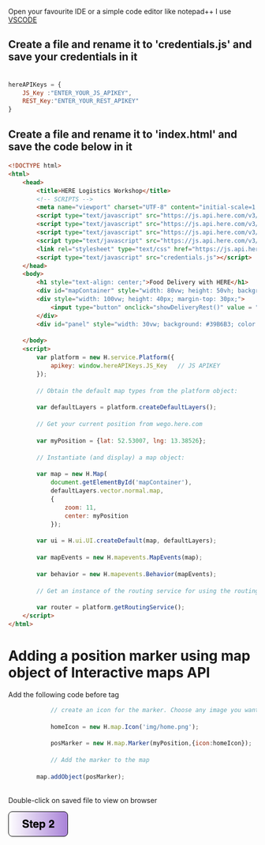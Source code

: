 
Open your favourite IDE or a simple code editor like notepad++
I use [VSCODE](https://code.visualstudio.com/download)

## Create a file and rename it to 'credentials.js' and save your credentials in it
```javascript

hereAPIKeys = {
    JS_Key :"ENTER_YOUR_JS_APIKEY",
    REST_Key:"ENTER_YOUR_REST_APIKEY"
}

```
## Create a file and rename it to 'index.html' and save the code below in it


``` html
<!DOCTYPE html>
<html>
    <head>
        <title>HERE Logistics Workshop</title>
        <!-- SCRIPTS -->
        <meta name="viewport" charset="UTF-8" content="initial-scale=1.0, width=device-width" />
        <script type="text/javascript" src="https://js.api.here.com/v3/3.1/mapsjs-core.js"></script>
        <script type="text/javascript" src="https://js.api.here.com/v3/3.1/mapsjs-service.js"></script>
        <script type="text/javascript" src="https://js.api.here.com/v3/3.1/mapsjs-ui.js"></script>
        <script type="text/javascript" src="https://js.api.here.com/v3/3.1/mapsjs-mapevents.js"></script>
        <link rel="stylesheet" type="text/css" href="https://js.api.here.com/v3/3.1/mapsjs-ui.css"/>
        <script type="text/javascript" src="credentials.js"></script>
    </head>
    <body>
        <h1 style="text-align: center;">Food Delivery with HERE</h1>
        <div id="mapContainer" style="width: 80vw; height: 50vh; background: #39B6B3; display: block; margin: 0 auto; border: solid 2px black; margin-top: 100px;" > </div>
        <div style="width: 100vw; height: 40px; margin-top: 30px;">
            <input type="button" onclick="showDeliveryRest()" value = "Show Restaurants" style="width: 200px; height: 30px; border: 2px solid black; display: block; margin: 0 auto; margin-top: 20px;">
        </div>
        <div id="panel" style="width: 30vw; background: #39B6B3; color: white; margin-top: 20px;display: block; margin: 0 auto;"></div>
        
    </body>
    <script>
        var platform = new H.service.Platform({
            apikey: window.hereAPIKeys.JS_Key   // JS APIKEY
        });

        // Obtain the default map types from the platform object:

        var defaultLayers = platform.createDefaultLayers();

        // Get your current position from wego.here.com
        
        var myPosition = {lat: 52.53007, lng: 13.38526};

        // Instantiate (and display) a map object:

        var map = new H.Map(
            document.getElementById('mapContainer'),
            defaultLayers.vector.normal.map,
            {
                zoom: 11,
                center: myPosition
            });

        var ui = H.ui.UI.createDefault(map, defaultLayers);

        var mapEvents = new H.mapevents.MapEvents(map);

        var behavior = new H.mapevents.Behavior(mapEvents);

        // Get an instance of the routing service for using the routing API

        var router = platform.getRoutingService();
    </script>
</html>
```

# Adding a position marker using map object of Interactive maps API
Add the following code before </script> tag

```javascript
            // create an icon for the marker. Choose any image you want. I created mine using draw.io 
            
            homeIcon = new H.map.Icon('img/home.png');
            
            posMarker = new H.map.Marker(myPosition,{icon:homeIcon});
                
            // Add the marker to the map 

        map.addObject(posMarker);
```
</br> Double-click on saved file to view on browser

[![Foo](/img/s2.png)](/Step2.md) 


